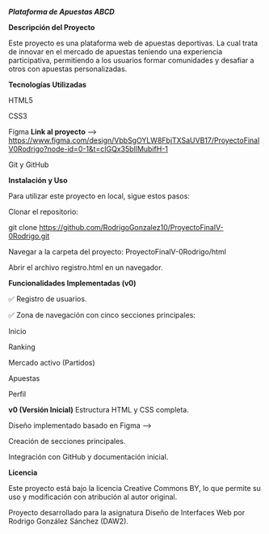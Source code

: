 ***Plataforma de Apuestas ABCD***

**Descripción del Proyecto**

Este proyecto es una plataforma web de apuestas deportivas. La cual trata de innovar en el mercado de apuestas teniendo una experiencia participativa, permitiendo a los usuarios formar comunidades y desafiar a otros con apuestas personalizadas.


**Tecnologías Utilizadas**

HTML5 

CSS3 

Figma  **Link al proyecto** --> https://www.figma.com/design/VbbSgOYLW8FbjTXSaUVB17/ProyectoFinalV0Rodrigo?node-id=0-1&t=cIGQx35bIlMubifH-1

Git y GitHub 


**Instalación y Uso**

Para utilizar este proyecto en local, sigue estos pasos:

Clonar el repositorio:

git clone https://github.com/RodrigoGonzalez10/ProyectoFinalV-0Rodrigo.git

Navegar a la carpeta del proyecto: ProyectoFinalV-0Rodrigo/html

Abrir el archivo registro.html en un navegador.


**Funcionalidades Implementadas (v0)**

✅ Registro de usuarios.

✅ Zona de navegación con cinco secciones principales:

Inicio 

Ranking

Mercado activo (Partidos)

Apuestas

Perfil

**v0 (Versión Inicial)**
Estructura HTML y CSS completa.

Diseño implementado basado en Figma --> 

Creación de secciones principales.

Integración con GitHub y documentación inicial.


**Licencia**

Este proyecto está bajo la licencia Creative Commons BY, lo que permite su uso y modificación con atribución al autor original.

Proyecto desarrollado para la asignatura Diseño de Interfaces Web por Rodrigo González Sánchez (DAW2).
